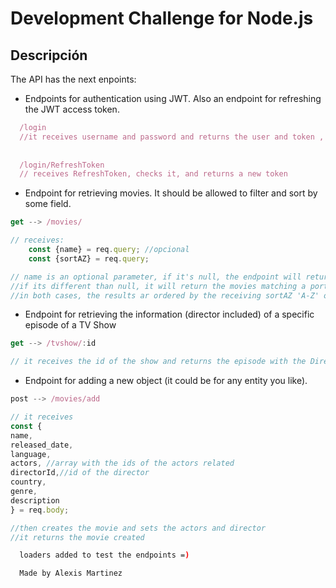 # Development Challenge for Node.js

## Descripción

The API has the next enpoints:

* Endpoints for authentication using JWT.
Also an endpoint for refreshing the JWT access token.


```js
  /login 
  //it receives username and password and returns the user and token , also creates a "refreshToken" which is used on
  
  
  /login/RefreshToken  
  // receives RefreshToken, checks it, and returns a new token
```

* Endpoint for retrieving movies.
It should be allowed to filter and sort by some field.
```js
get --> /movies/

// receives: 
    const {name} = req.query; //opcional
    const {sortAZ} = req.query;

// name is an optional parameter, if it's null, the endpoint will return all the movies, including actors and Director related.
//if its different than null, it will return the movies matching a portion of their name with the receiving parameter
//in both cases, the results ar ordered by the receiving sortAZ 'A-Z' or 'Z-A'
```
* Endpoint for retrieving the information (director included) of a specific episode of a TV Show
```js
get --> /tvshow/:id

// it receives the id of the show and returns the episode with the Directors and actors included.

```
* Endpoint for adding a new object (it could be for any entity you like).

```js
post --> /movies/add

// it receives 
const {
name, 
released_date,
language, 
actors, //array with the ids of the actors related
directorId,//id of the director
country, 
genre,
description
} = req.body;

//then creates the movie and sets the actors and director
//it returns the movie created
```




```bash
  loaders added to test the endpoints =)

  Made by Alexis Martinez
```
